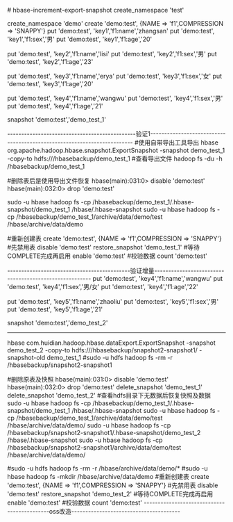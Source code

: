 \# hbase-increment-export-snapshot
create_namespace 'test'


create_namespace 'demo'
create 'demo:test', {NAME => 'f1',COMPRESSION => 'SNAPPY'}
put 'demo:test', 'key1','f1:name','zhangsan'
put 'demo:test', 'key1','f1:sex','男'
put 'demo:test', 'key1','f1:age','20'

put 'demo:test', 'key2','f1:name','lisi'
put 'demo:test', 'key2','f1:sex','男'
put 'demo:test', 'key2','f1:age','23'

put 'demo:test', 'key3','f1:name','erya'
put 'demo:test', 'key3','f1:sex','女'
put 'demo:test', 'key3','f1:age','20'

put 'demo:test', 'key4','f1:name','wangwu'
put 'demo:test', 'key4','f1:sex','男'
put 'demo:test', 'key4','f1:age','21'

snapshot 'demo:test','demo_test_1'


\----------------------------------------------验证1------------------------------------------------------------------------
\#使用自带导出工具导出
hbase org.apache.hadoop.hbase.snapshot.ExportSnapshot -snapshot demo_test_1 -copy-to hdfs:///hbasebackup/demo_test_1
\#查看导出文件
hadoop fs -du -h /hbasebackup/demo_test_1

\#删除表后是使用导出文件恢复
hbase(main):031:0> disable 'demo:test'
hbase(main):032:0> drop 'demo:test'

sudo -u hbase hadoop fs -cp /hbasebackup/demo_test_1/.hbase-snapshot/demo_test_1 /hbase/.hbase-snapshot
sudo -u hbase hadoop fs -cp /hbasebackup/demo_test_1/archive/data/demo/test /hbase/archive/data/demo

\#重新创建表
create 'demo:test', {NAME => 'f1',COMPRESSION => 'SNAPPY'}
\#先禁用表
disable 'demo:test'
restore_snapshot 'demo_test_1'
\#等待COMPLETE完成再启用
enable 'demo:test'
\#校验数据
count 'demo:test'

\--------------------------------------------验证增量-------------------------------------------------------
put 'demo:test', 'key4','f1:name','wangwu'
put 'demo:test', 'key4','f1:sex','男/女'
put 'demo:test', 'key4','f1:age','22'

put 'demo:test', 'key5','f1:name','zhaoliu'
put 'demo:test', 'key5','f1:sex','男'
put 'demo:test', 'key5','f1:age','21'


snapshot 'demo:test','demo_test_2'


--------
hbase com.huidian.hadoop.hbase.dataExport.ExportSnapshot -snapshot demo_test_2 -copy-to hdfs:///hbasebackup/snapshot2-snapshot1/ -snapshot-old demo_test_1
\#sudo -u hdfs hadoop fs -rm -r /hbasebackup/snapshot2-snapshot1

\#删除原表及快照
hbase(main):031:0> disable 'demo:test'
hbase(main):032:0> drop 'demo:test'
delete_snapshot 'demo_test_1'
delete_snapshot 'demo_test_2'
\#查看hdfs目录下无数据后恢复快照及数据
sudo -u hbase hadoop fs -cp /hbasebackup/demo_test_1/.hbase-snapshot/demo_test_1 /hbase/.hbase-snapshot
sudo -u hbase hadoop fs -cp /hbasebackup/demo_test_1/archive/data/demo/test /hbase/archive/data/demo/
sudo -u hbase hadoop fs -cp /hbasebackup/snapshot2-snapshot1/.hbase-snapshot/demo_test_2 /hbase/.hbase-snapshot
sudo -u hbase hadoop fs -cp /hbasebackup/snapshot2-snapshot1/archive/data/demo/test /hbase/archive/data/demo/

\#sudo -u hdfs hadoop fs -rm -r /hbase/archive/data/demo/*
\#sudo -u hbase hadoop fs -mkdir /hbase/archive/data/demo
\#重新创建表
create 'demo:test', {NAME => 'f1',COMPRESSION => 'SNAPPY'}
\#先禁用表
disable 'demo:test'
restore_snapshot 'demo_test_2'
\#等待COMPLETE完成再启用
enable 'demo:test'
\#校验数据
count 'demo:test'
\--------------------------------------------oss改造---------------------------------------

